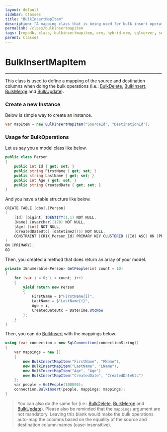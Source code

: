 ```yaml
---
layout: default
sidebar: classes
title: "BulkInsertMapItem"
description: "A mapping class that is being used for bulk insert operation."
permalink: /class/bulkinsertmapitem
tags: [repodb, class, bulkinsertmapitem, orm, hybrid-orm, sqlserver, sqlite, mysql, postgresql]
parent: Classes
---
```


# BulkInsertMapItem

---

This class is used to define a mapping of the source and destination columns when doing the bulk operations (i.e.: [BulkDelete](/operation/bulkdelete), [BulkInsert](/operation/bulkinsert), [BulkMerge](/operation/bulkmerge) and [BulkUpdate](/operation/bulkupdate)).

### Create a new Instance

Below is simple way to create an instance.

```csharp
var mapItem = new BulkInsertMapItem("SourceId", "DestinationId");
```

### Usage for BulkOperations

Let us say you a model class like below.

```csharp
public class Person
{
    public int Id { get; set; }
    public string FirstName { get; set; }
    public string LastName { get; set; }
    public int Age { get; set; }
    public string CreatedDate { get; set; }
}
```

And you have a table structure like below.

```csharp
CREATE TABLE [dbo].[Person]
(
    [Id] [bigint] IDENTITY(1,1) NOT NULL,
    [Name] [nvarchar](128) NOT NULL,
    [Age] [int] NOT NULL,
    [CreatedDateUtc] [datetime2](5) NOT NULL,
    CONSTRAINT [CRIX_Person_Id] PRIMARY KEY CLUSTERED ([Id] ASC) ON [PRIMARY]
)
ON [PRIMARY];
GO
```

Then, you created a method that does return an array of your model.

```csharp
private IEnumerable<Person> GetPeople(int count = 10)
{
    for (var i = 0; i < count; i++)
    {
        yield return new Person
        {
            FirstName = $"FirstName{i}",
            LastName = $"LastName{i}",
            Age = i,
            CreatedDateUtc = DateTime.UtcNow
        };
    }
}
```

Then, you can do [BulkInsert](/operation/bulkinsert) with the mappings below.

```csharp
using (var connection = new SqlConnection(connectionString))
{
    var mappings = new []
    {
        new BulkInsertMapItem("FirstName", "FName"),
        new BulkInsertMapItem("LastName", "LName"),
        new BulkInsertMapItem("Age", "Age")
        new BulkInsertMapItem("CreatedDate", "CreatedDateUtc")
    };
    var people = GetPeople(100000);
    connection.BulkInsert(people, mappings: mappings);
}
```

> You can also do the same for (i.e.: [BulkDelete](/operation/bulkdelete), [BulkMerge](/operation/bulkmerge) and [BulkUpdate](/operation/bulkupdate)). Please also be reminded that the `mappings` argument are not mandatory. Leaving this blank would make the bulk operations auto-map the columns based on the equality of the source and destination column-names (case-insensitive).